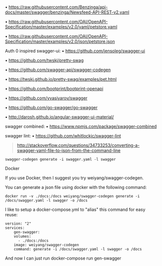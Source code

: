 • https://raw.githubusercontent.com/Benzinga/api-docs/master/swagger/benzinga/Newsfeed-API-REST-v2.yaml

• https://raw.githubusercontent.com/OAI/OpenAPI-Specification/master/examples/v2.0/yaml/petstore.yaml

• https://raw.githubusercontent.com/OAI/OpenAPI-Specification/master/examples/v2.0/json/petstore.json

Auth 0 inspired swagger-ui: 
• https://github.com/jensoleg/swagger-ui

• https://github.com/twskj/pretty-swag

• https://github.com/swagger-api/swagger-codegen

• https://twskj.github.io/pretty-swag/examples/pet.html

• https://github.com/bootprint/bootprint-openapi

• https://github.com/yvasiyarov/swagger

• https://github.com/go-swagger/go-swagger

• http://darosh.github.io/angular-swagger-ui-material/

swagger combined:
• https://www.npmjs.com/package/swagger-combined

swagger lint:
• https://github.com/whitlockjc/swagger-lint

> http://stackoverflow.com/questions/34733253/converting-a-swagger-yaml-file-to-json-from-the-command-line
	
```
swagger-codegen generate -i swagger.yaml -l swagger
```

Docker

If you use Docker, then I suggest you try weiyang/swagger-codegen.

You can generate a json file using docker with the following command:

```
docker run -v ./docs:/docs weiyang/swagger-codegen generate -i /docs/swagger.yaml -l swagger -o /docs
```

I like to setup a docker-compose.yml to "alias" this command for easy reuse:


```
version: "2"
services:
    gen-swagger:
    volumes:
      - ./docs:/docs
    image: weiyang/swagger-codegen
    command: generate -i /docs/swagger.yaml -l swagger -o /docs
```

And now I can just run docker-compose run gen-swagger

